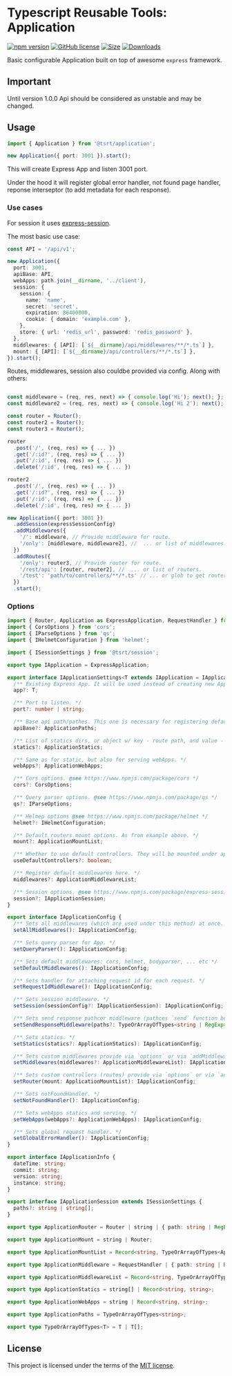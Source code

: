 # Typescript Reusable Tools: Application

[![npm version](https://img.shields.io/npm/v/@tsrt/application.svg)](https://www.npmjs.com/package/@tsrt/application) [![GitHub license](https://img.shields.io/badge/license-MIT-blue.svg)](https://github.com/tsReusableTools/tsrt/blob/master/LICENSE) [![Size](https://img.shields.io/bundlephobia/minzip/@tsrt/application.svg)](https://www.npmjs.com/package/@tsrt/application) [![Downloads](https://img.shields.io/npm/dm/@tsrt/application.svg)](https://www.npmjs.com/package/@tsrt/application)


Basic configurable Application built on top of awesome `express` framework.

## Important

Until version 1.0.0 Api should be considered as unstable and may be changed.

## Usage

```ts
import { Application } from '@tsrt/application';

new Application({ port: 3001 }).start();
```

This will create Express App and listen 3001 port.

Under the hood it will register global error handler, not found page handler, reponse interseptor (to add metadata for each response).

### Use cases

For session it uses [express-session](https://www.npmjs.com/package/express-session).

The most basic use case:

```ts
const API = '/api/v1';

new Application({
  port: 3001,
  apiBase: API,
  webApps: path.join(__dirname, '../client'),
  session: {
    session: {
      name: 'name',
      secret: 'secret',
      expiration: 86400000,
      cookie: { domain: 'example.com' },
    },
    store: { url: 'redis_url', password: 'redis_password' },
  },
  middlewares: { [API]: [`${__dirname}/api/middlewares/**/*.ts`] },
  mount: { [API]: [`${__dirname}/api/controllers/**/*.ts`] },
}).start();
```

Routes, middlewares, session also couldbe provided via config. Along with others:

```ts

const middleware = (req, res, next) => { console.log('Hi'); next(); };
const middleware2 = (req, res, next) => { console.log('Hi 2'); next(); };

const router = Router();
const router2 = Router();
const router3 = Router();

router
  .post('/', (req, res) => { ... })
  .get('/:id?', (req, res) => { ... })
  .put('/:id', (req, res) => { ... })
  .delete('/:id', (req, res) => { ... })

router2
  .post('/', (req, res) => { ... })
  .get('/:id?', (req, res) => { ... })
  .put('/:id', (req, res) => { ... })
  .delete('/:id', (req, res) => { ... })

new Application({ port: 3001 })
  .addSession(expressSessionConfig)
  .addMiddlewares({
    '/': middleware, // Provide middleware for route.
    '/only': [middleware, middleware2], //  ... or list of middlewares.
  })
  .addRoutes({ 
    '/only': router3, // Provide router for route.
    '/rest/api': [router, router2], //  ... or list of routers.
    '/test': 'path/to/controllers/**/*.ts' // ... or glob to get routers
  })
  .start();
```

### Options

```ts
import { Router, Application as ExpressApplication, RequestHandler } from 'express';
import { CorsOptions } from 'cors';
import { IParseOptions } from 'qs';
import { IHelmetConfiguration } from 'helmet';

import { ISessionSettings } from '@tsrt/session';

export type IApplication = ExpressApplication;

export interface IApplicationSettings<T extends IApplication = IApplication> {
  /** Existing Express App. It will be used instead of creating new App by default. */
  app?: T;

  /** Port to listen. */
  port?: number | string;

  /** Base api path/pathes. This one is necessary for registering default notFound, globalError and other middlewares. */
  apiBase?: ApplicationPaths;

  /** List of statics dirs, or object w/ key - route path, and value - statics dir. */
  statics?: ApplicationStatics;

  /** Same as for static, but also for serving webApps. */
  webApps?: ApplicationWebApps;

  /** Cors options. @see https://www.npmjs.com/package/cors */
  cors?: CorsOptions;

  /** Query parser options. @see https://www.npmjs.com/package/qs */
  qs?: IParseOptions;

  /** Helmep options @see https://www.npmjs.com/package/helmet */
  helmet?: IHelmetConfiguration;

  /** Default routers mount options. As from example above. */
  mount?: ApplicationMountList;

  /** Whether to use default controllers. They will be mounted under apiBase path(s). 2 controllers - server info and health check. */
  useDefaultControllers?: boolean;

  /** Register default middlewares here. */
  middlewares?: ApplicationMiddlewareList;

  /** Session options. @see https://www.npmjs.com/package/express-session */
  session?: IApplicationSession;
}

export interface IApplicationConfig {
  /** Sets all middlewares (which are used under this method) at once. */
  setAllMiddlewares(): IApplicationConfig;

  /** Sets query parser for App. */
  setQueryParser(): IApplicationConfig;

  /** Sets default middlewares: cors, helmet, bodyparser, ... etc */
  setDefaultMiddlewares(): IApplicationConfig;

  /** Sets handler for attaching request id for each request. */
  setRequestIdMiddleware(): IApplicationConfig;

  /** Sets session middleware. */
  setSession(sessionConfig?: IApplicationSession): IApplicationConfig;

  /** Sets send response pathcer middleware (pathces `send` function before sending response). */
  setSendResponseMiddleware(paths?: TypeOrArrayOfTypes<string | RegExp>): IApplicationConfig;

  /** Sets statics. */
  setStatics(statics?: ApplicationStatics): IApplicationConfig;

  /** Sets custom middlewares provide via `options` or via `addMiddlewares` method. */
  setMiddlewares(middlewares?: ApplicationMiddlewareList): IApplicationConfig;

  /** Sets custom controllers (routes) provide via `options` or via `addRoutes` method. */
  setRouter(mount: ApplicationMountList): IApplicationConfig;

  /** Sets notFoundHandler. */
  setNotFoundHandler(): IApplicationConfig;

  /** Sets webApps statics and serving. */
  setWebApps(webApps?: ApplicationWebApps): IApplicationConfig;

  /** Sets global request handler. */
  setGlobalErrorHandler(): IApplicationConfig;
}

export interface IApplicationInfo {
  dateTime: string;
  commit: string;
  version: string;
  instance: string;
}

export interface IApplicationSession extends ISessionSettings {
  paths?: string | string[];
}

export type ApplicationRouter = Router | string | { path: string | RegExp; router: Router | string };

export type ApplicationMount = string | Router;

export type ApplicationMountList = Record<string, TypeOrArrayOfTypes<ApplicationMount>>;

export type ApplicationMiddleware = RequestHandler | { path: string | RegExp; middleware: RequestHandler };

export type ApplicationMiddlewareList = Record<string, TypeOrArrayOfTypes<RequestHandler>>;

export type ApplicationStatics = string[] | Record<string, string>;

export type ApplicationWebApps = string | Record<string, string>;

export type ApplicationPaths = TypeOrArrayOfTypes<string>;

export type TypeOrArrayOfTypes<T> = T | T[];


```

## License

This project is licensed under the terms of the [MIT license](https://github.com/tsReusableTools/tsrt/blob/master/LICENSE).
